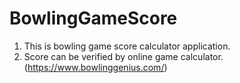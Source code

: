 # BowlingGameScore

1. This is bowling game score calculator application.
2. Score can be verified by online game calculator.(https://www.bowlinggenius.com/)
